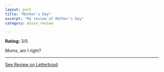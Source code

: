 ```yaml
---
layout: post
title: "Mother's Day"
excerpt: "My review of Mother's Day"
category: movie_review

---
```


**Rating:** 3/5

Moms, am I right?

<hr>

[See Review on Letterboxd](https://boxd.it/1Pqx7X)
